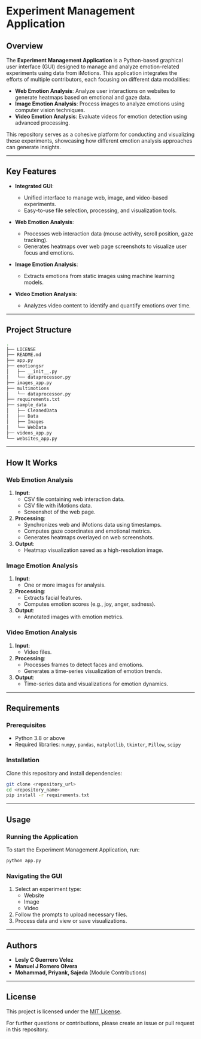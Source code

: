 # Experiment Management Application

## Overview
The **Experiment Management Application** is a Python-based graphical user interface (GUI) designed to manage and analyze emotion-related experiments using data from iMotions. This application integrates the efforts of multiple contributors, each focusing on different data modalities:

- **Web Emotion Analysis**: Analyze user interactions on websites to generate heatmaps based on emotional and gaze data.
- **Image Emotion Analysis**: Process images to analyze emotions using computer vision techniques.
- **Video Emotion Analysis**: Evaluate videos for emotion detection using advanced processing.

This repository serves as a cohesive platform for conducting and visualizing these experiments, showcasing how different emotion analysis approaches can generate insights.

---

## Key Features

- **Integrated GUI**:
  - Unified interface to manage web, image, and video-based experiments.
  - Easy-to-use file selection, processing, and visualization tools.

- **Web Emotion Analysis**:
  - Processes web interaction data (mouse activity, scroll position, gaze tracking).
  - Generates heatmaps over web page screenshots to visualize user focus and emotions.

- **Image Emotion Analysis**:
  - Extracts emotions from static images using machine learning models.

- **Video Emotion Analysis**:
  - Analyzes video content to identify and quantify emotions over time.

---

## Project Structure

```bash
.
├── LICENSE
├── README.md
├── app.py
├── emotiongsr
│   ├── __init__.py
│   └── dataprocessor.py
├── images_app.py
├── multimotions
│   └── dataprocessor.py
├── requirements.txt
├── sample_data
│   ├── CleanedData
│   ├── Data
│   ├── Images
│   └── WebData
├── videos_app.py
└── websites_app.py
```

---

## How It Works

### Web Emotion Analysis
1. **Input**: 
   - CSV file containing web interaction data.
   - CSV file with iMotions data.
   - Screenshot of the web page.
2. **Processing**: 
   - Synchronizes web and iMotions data using timestamps.
   - Computes gaze coordinates and emotional metrics.
   - Generates heatmaps overlayed on web screenshots.
3. **Output**:
   - Heatmap visualization saved as a high-resolution image.

### Image Emotion Analysis
1. **Input**:
   - One or more images for analysis.
2. **Processing**:
   - Extracts facial features.
   - Computes emotion scores (e.g., joy, anger, sadness).
3. **Output**:
   - Annotated images with emotion metrics.

### Video Emotion Analysis
1. **Input**:
   - Video files.
2. **Processing**:
   - Processes frames to detect faces and emotions.
   - Generates a time-series visualization of emotion trends.
3. **Output**:
   - Time-series data and visualizations for emotion dynamics.

---

## Requirements

### Prerequisites
- Python 3.8 or above
- Required libraries: `numpy`, `pandas`, `matplotlib`, `tkinter`, `Pillow`, `scipy`

### Installation
Clone this repository and install dependencies:
```bash
git clone <repository_url>
cd <repository_name>
pip install -r requirements.txt
```

---

## Usage

### Running the Application
To start the Experiment Management Application, run:
```bash
python app.py
```

### Navigating the GUI
1. Select an experiment type:
   - Website
   - Image
   - Video
2. Follow the prompts to upload necessary files.
3. Process data and view or save visualizations.

---

## Authors

- **Lesly C Guerrero Velez**
- **Manuel J Romero Olvera**
- **Mohammad, Priyank, Sajeda** (Module Contributions)

---

## License
This project is licensed under the [MIT License](LICENSE).

For further questions or contributions, please create an issue or pull request in this repository.
